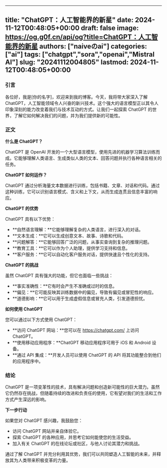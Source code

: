 
---
title: "ChatGPT：人工智能界的新星"
date: 2024-11-12T00:48:05+00:00
draft: false
image: https://og.g0f.cn/api/og?title=ChatGPT：人工智能界的新星
authors: ["naiveのai"]
categories: ["ai"]
tags: ["chatgpt","sora","openai","Mistral AI"]
slug: "20241112004805"
lastmod: 2024-11-12T00:48:05+00:00
---
### 引言

各位好，我是[你的名字]，欢迎来到我的博客。今天，我将带大家深入了解 ChatGPT，人工智能领域令人兴奋的新兴技术。这个强大的语言模型正以其令人印象深刻的能力改变着我们与技术互动的方式。让我们一起探索 ChatGPT 的世界，了解它如何解决我们的问题，并为我们提供新的可能性。

### 正文

**什么是 ChatGPT？**

ChatGPT 是 OpenAI 开发的一个大型语言模型，使用先进的机器学习算法训练而成。它能够理解人类语言、生成类似人类的文本、回答问题并执行各种语言相关的任务。

**ChatGPT 如何运作？**

ChatGPT 通过分析海量文本数据进行训练，包括书籍、文章、对话和代码。通过这种训练，它可以识别语言模式、含义和上下文，从而生成连贯且信息丰富的响应。

**ChatGPT 的优势**

ChatGPT 具有以下优势：

* **自然语言理解：**它能够理解复杂的人类语言，进行深入的对话。
* **文本生成：**它可以生成创意文本、故事、诗歌和代码。
* **问题解答：**它能够回答广泛的问题，从事实查询到复杂的推理问题。
* **教育工具：**它可以作为个人助理，提供学习支持和信息。
* **客户服务：**它可以自动化客户服务对话，提供快速且个性化的支持。

**ChatGPT 的挑战**

虽然 ChatGPT 具有强大的功能，但它也面临一些挑战：

* **事实准确性：**它有时会产生不准确或过时的信息。
* **偏见：**它可能反映其训练数据中的偏见，导致有偏见或冒犯性的响应。
* **道德影响：**它可以用于生成虚假信息或冒充人类，引发道德担忧。

**如何使用 ChatGPT**

您可以通过以下方式使用 ChatGPT：

* **访问 ChatGPT 网站：**您可以在 https://chatgpt.com/ 上访问 ChatGPT。
* **使用移动应用程序：**ChatGPT 移动应用程序可用于 iOS 和 Android 设备。
* **通过 API 集成：**开发人员可以使用 ChatGPT 的 API 将其功能整合到他们的应用程序中。

### 结论

ChatGPT 是一项变革性的技术，具有解决问题和创造新可能性的巨大潜力。虽然它仍然存在挑战，但随着持续的改进和负责任的使用，它有望对我们的生活和工作方式产生深远的影响。

**下一步行动**

如果您对 ChatGPT 感兴趣，我鼓励您：

* 访问 ChatGPT 网站并亲自体验它。
* 探索 ChatGPT 的各种应用，并思考它如何能使您的生活受益。
* 加入有关 ChatGPT 的在线论坛或社区，与他人讨论其潜力和挑战。

通过了解 ChatGPT 并充分利用其优势，我们可以共同塑造人工智能的未来，并释放其为人类带来积极变革的力量。